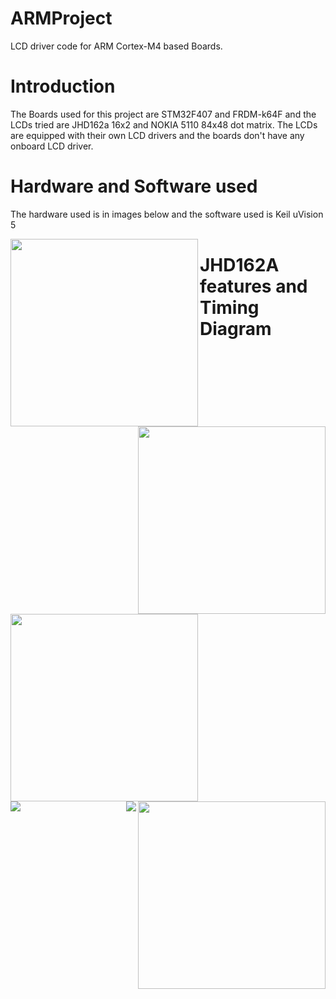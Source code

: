 # ARMProject
LCD driver code for ARM Cortex-M4 based Boards.

# Introduction
The Boards used for this project are STM32F407 and FRDM-k64F and the LCDs tried are JHD162a 16x2 and NOKIA 5110 84x48 dot matrix. The LCDs are equipped with their own LCD drivers and the boards don't have any onboard LCD driver.

# Hardware and Software used

The hardware used is in images below and the software used is Keil uVision 5

<img align="left" width="300" height="300" src="https://images-na.ssl-images-amazon.com/images/I/51jy8enJluL._SX425_.jpg">
<img align="right" width="300" height="300" src="https://5.imimg.com/data5/BR/QM/MY-9380557/nokia-5110-lcd-module-500x500.jpg">  

<img align="left" width="300" height="300" src="https://uge-one.com/image/cache/catalog/catalog/0%20UGE%20STM32F4%20DISCOVERY-1-500x375.jpg">
<img align="right" width="300" height="300" src="https://www.nxp.com/assets/images/en/dev-board-image/FRDM-K64F-ANGLE.jpg">  

# JHD162A features and Timing Diagram

<img align="left" src="https://github.com/sourabhkumar0308/ARMProject/blob/master/Images/lcd%20features.png">
<img align="right" src="https://github.com/sourabhkumar0308/ARMProject/blob/master/Images/timing%20diagram.jpg">  
